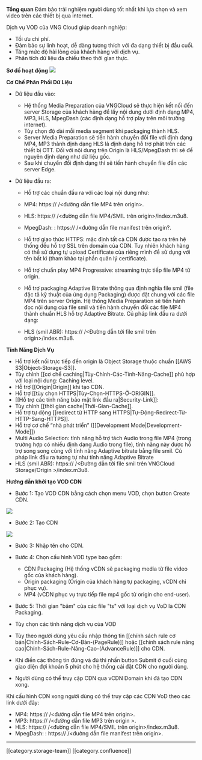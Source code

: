  **Tổng quan** Đảm bảo trải nghiệm người dùng tốt nhất khi lựa chọn và xem video trên các thiết bị qua internet.

Dịch vụ VOD của VNG Cloud giúp doanh nghiệp:


* Tối ưu chi phí.
* Đảm bảo sự linh hoạt, dễ dàng tương thích với đa dạng thiết bị đầu cuối.
* Tăng mức độ hài lòng của khách hàng với dịch vụ.
* Phân tích dữ liệu đa chiều theo thời gian thực.



 **Sơ đồ hoạt động** ![](images/storage/)

 **Cơ Chế Phân Phối Dữ Liệu** 
* Dữ liệu đầu vào:
    * Hệ thống Media Preparation của VNGCloud sẽ thực hiện kết nối đến server Storage của khách hàng để lấy nội dung dưới định dạng MP4, MP3, HLS, MpegDash (các định dạng hỗ trợ play trên môi trường internet).
    * Tùy chọn độ dài mỗi media segment khi packaging thành HLS.
    * Server Media Preparation sẽ tiến hành chuyển đổi file với định dạng MP4, MP3 thành định dạng HLS là định dạng hỗ trợ phát trên các thiết bị OTT. Đối với nội dung trên Origin là HLS/MpegDash thì sẽ để nguyên định dạng như dữ liệu gốc.
    * Sau khi chuyển đổi định dạng thì sẽ tiến hành chuyển file đến các server Edge.

    


* Dữ liệu đầu ra:
    * Hỗ trợ các chuẩn đầu ra với các loại nội dung như:
    * MP4: https:// <CDN Domain>/<đường dẫn file MP4 trên origin>.
    * HLS: https:// <CDN Domain>/<đường dẫn file MP4/SMIL trên origin>/index.m3u8.
    * MpegDash: : https:// <CDN Domain>/<đường dẫn file manifest trên origin?.

    
    * Hỗ trợ giao thức HTTPS: mặc định tất cả CDN được tạo ra trên hệ thống đều hỗ trợ SSL trên domain của CDN. Tuy nhiên khách hàng có thể sử dụng tự upload Certificate của riêng mình để sử dụng với tên bất kì (tham khảo tại phần quản lý certificate).
    * Hỗ trợ chuẩn play MP4 Progressive: streaming trực tiếp file MP4 từ origin.
    * Hỗ trợ packaging Adaptive Bitrate thông qua định nghĩa file smil (file đặc tả kỹ thuật của ứng dụng Packaging) được đặt chung với các file MP4 trên server Origin. Hệ thống Media Preparation sẽ tiến hành đọc nội dung của file smil và tiến hành chuyển đổi các file MP4 thành chuẩn HLS hỗ trợ Adaptive Bitrate. Cú pháp link đầu ra dưới dạng:
    * HLS (smil ABR): https:// <CDN Domain>/<Đường dẫn tới file smil trên origin>/index.m3u8.

    

    

 **Tính Năng Dịch Vụ** 
* Hỗ trợ kết nối trực tiếp đến origin là Object Storage thuộc chuẩn [[AWS S3|Object-Storage-S3]].
* Tùy chỉnh [[cơ chế caching|Tùy-Chỉnh-Các-Tính-Năng-Cache]] phù hợp với loại nội dung: Caching level.
* Hỗ trợ [[Origin|Origin]] khi tạo CDN.
* Hỗ trợ [[tùy chọn HTTPS|Tùy-Chọn-HTTPS-Ở-ORIGIN]].
* [[Hỗ trợ các tính năng bảo mật link đầu ra|Security-Link]]:
* Tùy chỉnh [[thời gian cache|Thời-Gian-Cache]].
* Hỗ trợ tự động [[redirect từ HTTP sang HTTPS|Tự-Động-Redirect-Từ-HTTP-Sang-HTTPS]].
* Hỗ trợ cơ chế “nhà phát triển” ([[Development Mode|Development-Mode]])
* Multi Audio Selection: tính năng hỗ trợ tách Audio trong file MP4 (trong trường hợp có nhiều định dạng Audio trong file), tính năng này được hỗ trợ song song cùng với tính năng Adaptive bitrate bằng file smil. Cú pháp link đầu ra tương tự như tính năng Adaptive Bitrate
* HLS (smil ABR): https:// <CDN Domain>/<Đường dẫn tới file smil trên VNGCloud Storage/Origin >/index.m3u8.

 **Hướng dẫn khởi tạo VOD CDN** 
* Bước 1: Tạo VOD CDN bằng cách chọn menu VOD, chọn button Create CDN.

![](images/storage/image2023-8-15_11-20-4.png)


* Bước 2: Tạo CDN

![](images/storage/image2023-8-15_11-21-52.png)


* Bước 3: Nhập tên cho CDN.
* Bước 4: Chọn cấu hình VOD type bao gồm:
    * CDN Packaging (Hệ thống vCDN sẽ packaging media từ file video gốc của khách hàng).
    * Origin packaging (Origin của khách hàng tự packaging, vCDN chỉ phục vụ).
    * MP4 (vCDN phục vụ trực tiếp file mp4 gốc từ origin cho end-user).

    
* Bước 5: Thời gian "băm" của các file "ts" với loại dịch vụ VoD là CDN Packaging.
* Tùy chọn các tính năng dịch vụ của VOD
* Tùy theo người dùng yêu cầu nhập thông tin [[chính sách rule cơ bản|Chính-Sách-Rule-Cơ-Bản-(PageRule)]] hoặc [[chính sách rule nâng cao|Chính-Sách-Rule-Nâng-Cao-(AdvanceRule)]] cho CDN.
* Khi điền các thông tin đúng và đủ thì nhấn button Submit ở cuối cùng giao diện đợi khoản 5 phút cho hệ thống cái đặt CDN cho người dùng.
* Người dùng có thể truy cập CDN qua vCDN Domain khi đã tạo CDN xong.

Khi cấu hình CDN xong người dùng có thể truy cập các CDN VoD theo các link dưới đây:


* MP4: https:// <CDN Domain>/<đường dẫn file MP4 trên origin>.
* MP3: https:// <CDN Domain>/<đường dẫn file MP3 trên origin >.
* HLS: https:// <CDN Domain>/<đường dẫn file MP4/SMIL trên origin>/index.m3u8.
* MpegDash: : https:// <CDN Domain>/<đường dẫn file manifest trên origin>.



*****

[[category.storage-team]] 
[[category.confluence]] 
